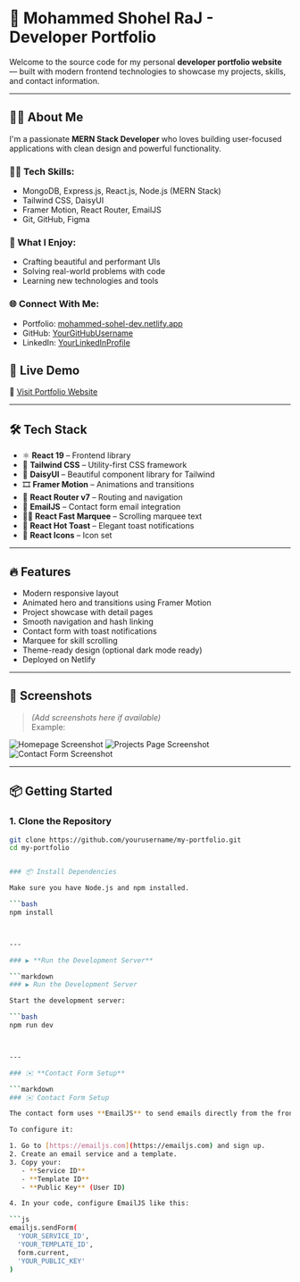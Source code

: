 # 💼 Mohammed Shohel RaJ - Developer Portfolio

Welcome to the source code for my personal **developer portfolio website** — built with modern frontend technologies to showcase my projects, skills, and contact information.

---
## 🙋‍♂️ About Me

I'm a passionate **MERN Stack Developer** who loves building user-focused applications with clean design and powerful functionality.

### 👨‍💻 Tech Skills:
- MongoDB, Express.js, React.js, Node.js (MERN Stack)
- Tailwind CSS, DaisyUI
- Framer Motion, React Router, EmailJS
- Git, GitHub, Figma

### 🧠 What I Enjoy:
- Crafting beautiful and performant UIs
- Solving real-world problems with code
- Learning new technologies and tools

### 🌐 Connect With Me:
- Portfolio: [mohammed-sohel-dev.netlify.app](https://mohammed-sohel-dev.netlify.app/)
- GitHub: [YourGitHubUsername](https://github.com/Shohel-Raj)
- LinkedIn: [YourLinkedInProfile](https://www.linkedin.com/in/mohammedshohel87)


## 🚀 Live Demo

🔗 [Visit Portfolio Website](https://mohammed-sohel-dev.netlify.app/)

---

## 🛠️ Tech Stack

- ⚛️ **React 19** – Frontend library
- 🎨 **Tailwind CSS** – Utility-first CSS framework
- 🌼 **DaisyUI** – Beautiful component library for Tailwind
- 🎞️ **Framer Motion** – Animations and transitions
- 🧭 **React Router v7** – Routing and navigation
- 📩 **EmailJS** – Contact form email integration
- 🏃‍♂️ **React Fast Marquee** – Scrolling marquee text
- 🔔 **React Hot Toast** – Elegant toast notifications
- 🎨 **React Icons** – Icon set

---
## 🔥 Features

- Modern responsive layout
- Animated hero and transitions using Framer Motion
- Project showcase with detail pages
- Smooth navigation and hash linking
- Contact form with toast notifications
- Marquee for skill scrolling
- Theme-ready design (optional dark mode ready)
- Deployed on Netlify

---

## 📸 Screenshots

> _(Add screenshots here if available)_  
> Example:

![Homepage Screenshot](./src/assets/portfolio-site.gif)
![Projects Page Screenshot](public/screenshot-projects.png)
![Contact Form Screenshot](public/screenshot-contact.png)



---

## 📦 Getting Started

### 1. Clone the Repository

```bash
git clone https://github.com/yourusername/my-portfolio.git
cd my-portfolio


### 📦 Install Dependencies

Make sure you have Node.js and npm installed.

```bash
npm install



---

### ▶️ **Run the Development Server**

```markdown
### ▶️ Run the Development Server

Start the development server:

```bash
npm run dev



---

### ✉️ **Contact Form Setup**

```markdown
### ✉️ Contact Form Setup

The contact form uses **EmailJS** to send emails directly from the frontend.

To configure it:

1. Go to [https://emailjs.com](https://emailjs.com) and sign up.
2. Create an email service and a template.
3. Copy your:
   - **Service ID**
   - **Template ID**
   - **Public Key** (User ID)

4. In your code, configure EmailJS like this:

```js
emailjs.sendForm(
  'YOUR_SERVICE_ID',
  'YOUR_TEMPLATE_ID',
  form.current,
  'YOUR_PUBLIC_KEY'
)

